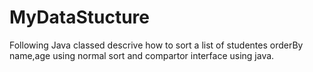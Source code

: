 # MyDataStucture

Following Java classed descrive how to sort a list of studentes orderBy name,age using normal sort and compartor interface using java.
